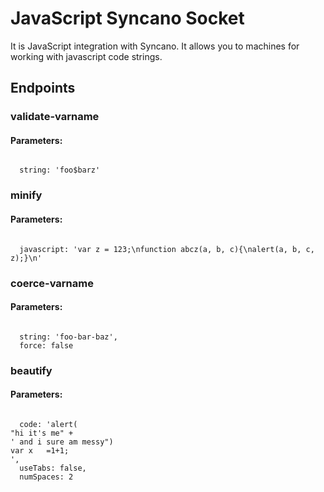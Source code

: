 # JavaScript Syncano Socket

It is JavaScript integration with Syncano. It allows you to machines for working with javascript code strings.

## Endpoints

### validate-varname

#### Parameters:
```

  string: 'foo$barz'
```


### minify

#### Parameters:
```

  javascript: 'var z = 123;\nfunction abcz(a, b, c){\nalert(a, b, c, z);}\n'
```


### coerce-varname

#### Parameters:
```

  string: 'foo-bar-baz',
  force: false
```


### beautify

#### Parameters:
```

  code: 'alert(
"hi it's me" + 
' and i sure am messy")
var x   =1+1;
',
  useTabs: false,
  numSpaces: 2
```

